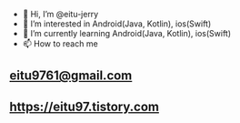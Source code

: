 - 👋 Hi, I’m @eitu-jerry
- 👀 I’m interested in Android(Java, Kotlin), ios(Swift)
- 🌱 I’m currently learning Android(Java, Kotlin), ios(Swift)
- 📫 How to reach me 
## eitu9761@gmail.com
## https://eitu97.tistory.com

<!---
eitu-jerry/eitu-jerry is a ✨ special ✨ repository because its `README.md` (this file) appears on your GitHub profile.
You can click the Preview link to take a look at your changes.
--->
